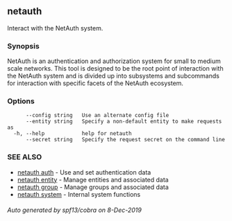 ## netauth

Interact with the NetAuth system.

### Synopsis


NetAuth is an authentication and authorization system for small to
medium scale networks.  This tool is designed to be the root point of
interaction with the NetAuth system and is divided up into subsystems
and subcommands for interaction with specific facets of the NetAuth
ecosystem.

### Options

```
      --config string   Use an alternate config file
      --entity string   Specify a non-default entity to make requests as
  -h, --help            help for netauth
      --secret string   Specify the request secret on the command line
```

### SEE ALSO

* [netauth auth](netauth_auth.md)	 - Use and set authentication data
* [netauth entity](netauth_entity.md)	 - Manage entities and associated data
* [netauth group](netauth_group.md)	 - Manage groups and associated data
* [netauth system](netauth_system.md)	 - Internal system functions

###### Auto generated by spf13/cobra on 8-Dec-2019
